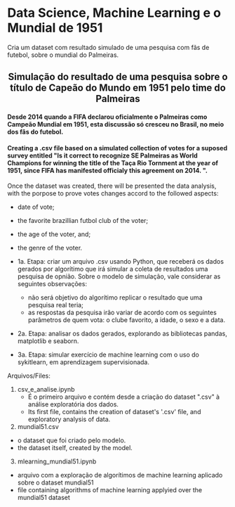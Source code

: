 # Data Science, Machine Learning e o Mundial de 1951
Cria um dataset com resultado simulado de uma pesquisa com fãs de futebol, sobre o mundial do Palmeiras.

## <center>Simulação do resultado de uma pesquisa sobre o título de Capeão do Mundo em 1951 pelo time do Palmeiras</center>
#### Desde 2014 quando a FIFA declarou oficialmente o Palmeiras como Campeão Mundial em 1951, esta discussão só cresceu no Brasil, no meio dos fâs do futebol.
#### Creating a .csv file based on a simulated collection of votes for a suposed survey entitled "Is it correct to recognize SE Palmeiras as World Champions for winning the title of the Taça Rio Tornment at the year of 1951, since FIFA has manifested officialy this agreement on 2014. ". 
Once the dataset was created, there will be presented the data analysis, with the porpose to prove votes changes accord to the followed aspects:
- date of vote;
- the favorite brazillian futbol club of the voter;
- the age of the voter, and;
- the genre of the voter.

- 1a. Etapa: criar um arquivo .csv usando Python, que receberá os dados gerados por algorítimo que irá simular a coleta de resultados uma pesquisa de opnião. Sobre o modelo de simulação, vale considerar as seguintes observações:
    + não será objetivo do algorítimo replicar o resultado que uma pesquisa real teria;
    + as respostas da pesquisa irão variar de acordo com os seguintes parâmetros de quem vota: o clube favorito, a idade, o sexo e a data.

- 2a. Etapa: analisar os dados gerados, explorando as bibliotecas pandas, matplotlib e seaborn.

- 3a. Etapa: simular exercício de machine learning com o uso do sykitlearn, em aprendizagem supervisionada.

Arquivos/Files:
1. csv_e_analise.ipynb  
   - É o primeiro arquivo e contém desde a criação do dataset ".csv" à análise exploratória dos dados.
   - Its first file, contains the creation of dataset's '.csv' file, and exploratory analysis of data.
2. mundial51.csv
  - o dataset que foi criado pelo modelo.
  - the dataset itself, created by the model.

3. mlearning_mundial51.ipynb
  - arquivo com a exploração de algorítimos de machine learning aplicado sobre o dataset mundial51
  - file containing algorithms of machine learning applyied over the mundial51 dataset
